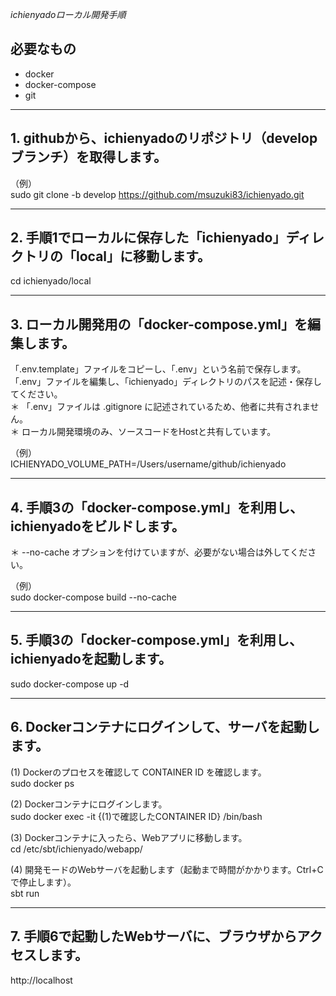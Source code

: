 
*ichienyadoローカル開発手順*

## 必要なもの

+ docker
+ docker-compose
+ git

---

## 1. githubから、ichienyadoのリポジトリ（developブランチ）を取得します。

（例）  
sudo git clone -b develop https://github.com/msuzuki83/ichienyado.git

---

## 2. 手順1でローカルに保存した「ichienyado」ディレクトリの「local」に移動します。

cd ichienyado/local  

---

## 3. ローカル開発用の「docker-compose.yml」を編集します。

「.env.template」ファイルをコピーし、「.env」という名前で保存します。  
「.env」ファイルを編集し、「ichienyado」ディレクトリのパスを記述・保存してください。  
＊ 「.env」ファイルは .gitignore に記述されているため、他者に共有されません。  
＊ ローカル開発環境のみ、ソースコードをHostと共有しています。  

（例）  
ICHIENYADO_VOLUME_PATH=/Users/username/github/ichienyado

---  

## 4. 手順3の「docker-compose.yml」を利用し、ichienyadoをビルドします。
＊ --no-cache オプションを付けていますが、必要がない場合は外してください。  

（例）  
sudo docker-compose build --no-cache  

---

## 5. 手順3の「docker-compose.yml」を利用し、ichienyadoを起動します。

sudo docker-compose up -d  

---

## 6. Dockerコンテナにログインして、サーバを起動します。

(1) Dockerのプロセスを確認して CONTAINER ID を確認します。  
sudo docker ps  

(2) Dockerコンテナにログインします。  
sudo docker exec -it {(1)で確認したCONTAINER ID} /bin/bash  

(3) Dockerコンテナに入ったら、Webアプリに移動します。  
cd /etc/sbt/ichienyado/webapp/  

(4) 開発モードのWebサーバを起動します（起動まで時間がかかります。Ctrl+Cで停止します）。  
sbt run  

---

## 7. 手順6で起動したWebサーバに、ブラウザからアクセスします。

http://localhost
